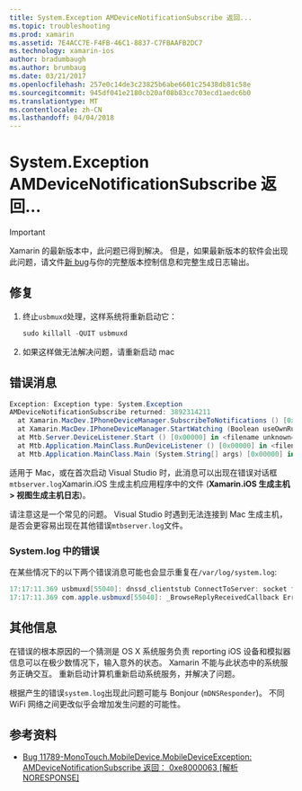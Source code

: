 ```yaml
---
title: System.Exception AMDeviceNotificationSubscribe 返回...
ms.topic: troubleshooting
ms.prod: xamarin
ms.assetid: 7E4ACC7E-F4FB-46C1-8837-C7FBAAFB2DC7
ms.technology: xamarin-ios
author: bradumbaugh
ms.author: brumbaug
ms.date: 03/21/2017
ms.openlocfilehash: 257e0c14de3c23825b6abe6601c25438db81c58e
ms.sourcegitcommit: 945df041e2180cb20af08b83cc703ecd1aedc6b0
ms.translationtype: MT
ms.contentlocale: zh-CN
ms.lasthandoff: 04/04/2018
---
```

# <a name="systemexception-amdevicenotificationsubscribe-returned-"></a>System.Exception AMDeviceNotificationSubscribe 返回...

> [!IMPORTANT]
> Xamarin 的最新版本中，此问题已得到解决。 但是，如果最新版本的软件会出现此问题，请文件[新 bug](~/cross-platform/troubleshooting/questions/howto-file-bug.md)与你的完整版本控制信息和完整生成日志输出。


## <a name="fix"></a>修复

1.  终止`usbmuxd`处理，这样系统将重新启动它：

    ```csharp
    sudo killall -QUIT usbmuxd
    ```

2.  如果这样做无法解决问题，请重新启动 mac

## <a name="error-message"></a>错误消息

```csharp
Exception: Exception type: System.Exception
AMDeviceNotificationSubscribe returned: 3892314211
  at Xamarin.MacDev.IPhoneDeviceManager.SubscribeToNotifications () [0x00000] in <filename unknown="">:0
  at Xamarin.MacDev.IPhoneDeviceManager.StartWatching (Boolean useOwnRunloop) [0x00000] in <filename unknown="">:0
  at Mtb.Server.DeviceListener.Start () [0x00000] in <filename unknown="">:0
  at Mtb.Application.MainClass.RunDeviceListener () [0x00000] in <filename unknown="">:0
  at Mtb.Application.MainClass.Main (System.String[] args) [0x00000] in <filename unknown="">:0
```

适用于 Mac，或在首次启动 Visual Studio 时，此消息可以出现在错误对话框`mtbserver.log`Xamarin.iOS 生成主机应用程序中的文件 (**Xamarin.iOS 生成主机 > 视图生成主机日志**)。

请注意这是一个常见的问题。 Visual Studio 时遇到无法连接到 Mac 生成主机，是否会更容易出现在其他错误`mtbserver.log`文件。

### <a name="errors-in-systemlog"></a>System.log 中的错误

在某些情况下的以下两个错误消息可能也会显示重复在`/var/log/system.log`:

```csharp
17:17:11.369 usbmuxd[55040]: dnssd_clientstub ConnectToServer: socket failed 24 Too many open files
17:17:11.369 com.apple.usbmuxd[55040]: _BrowseReplyReceivedCallback Error doing DNSServiceResolve(): -65539
```

## <a name="additional-information"></a>其他信息

在错误的根本原因的一个猜测是 OS X 系统服务负责 reporting iOS 设备和模拟器信息可以在极少数情况下，输入意外的状态。 Xamarin 不能与此状态中的系统服务正确交互。 重新启动计算机重新启动系统服务，并解决了问题。

根据产生的错误`system.log`出现此问题可能与 Bonjour (`mDNSResponder`)。 不同 WiFi 网络之间更改似乎会增加发生问题的可能性。

## <a name="references"></a>参考资料

*   [Bug 11789-MonoTouch.MobileDevice.MobileDeviceException: AMDeviceNotificationSubscribe 返回： 0xe8000063 [解析 NORESPONSE]](https://bugzilla.xamarin.com/show_bug.cgi?id=11789)
